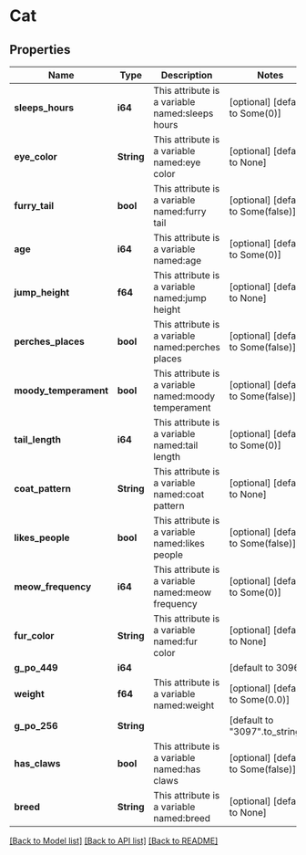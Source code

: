 # Cat

## Properties
Name | Type | Description | Notes
------------ | ------------- | ------------- | -------------
**sleeps_hours** | **i64** | This attribute is a variable named:sleeps hours | [optional] [default to Some(0)]
**eye_color** | **String** | This attribute is a variable named:eye color | [optional] [default to None]
**furry_tail** | **bool** | This attribute is a variable named:furry tail | [optional] [default to Some(false)]
**age** | **i64** | This attribute is a variable named:age | [optional] [default to Some(0)]
**jump_height** | **f64** | This attribute is a variable named:jump height | [optional] [default to None]
**perches_places** | **bool** | This attribute is a variable named:perches places | [optional] [default to Some(false)]
**moody_temperament** | **bool** | This attribute is a variable named:moody temperament | [optional] [default to Some(false)]
**tail_length** | **i64** | This attribute is a variable named:tail length | [optional] [default to Some(0)]
**coat_pattern** | **String** | This attribute is a variable named:coat pattern | [optional] [default to None]
**likes_people** | **bool** | This attribute is a variable named:likes people | [optional] [default to Some(false)]
**meow_frequency** | **i64** | This attribute is a variable named:meow frequency | [optional] [default to Some(0)]
**fur_color** | **String** | This attribute is a variable named:fur color | [optional] [default to None]
**g_po_449** | **i64** |  | [default to 3096]
**weight** | **f64** | This attribute is a variable named:weight | [optional] [default to Some(0.0)]
**g_po_256** | **String** |  | [default to "3097".to_string()]
**has_claws** | **bool** | This attribute is a variable named:has claws | [optional] [default to Some(false)]
**breed** | **String** | This attribute is a variable named:breed | [optional] [default to None]

[[Back to Model list]](../README.md#documentation-for-models) [[Back to API list]](../README.md#documentation-for-api-endpoints) [[Back to README]](../README.md)


